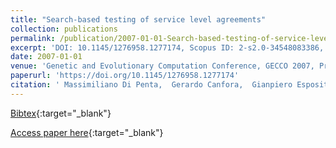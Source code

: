 ```yaml
---
title: "Search-based testing of service level agreements"
collection: publications
permalink: /publication/2007-01-01-Search-based-testing-of-service-level-agreements
excerpt: 'DOI: 10.1145/1276958.1277174, Scopus ID: 2-s2.0-34548083386, Cited by: 42'
date: 2007-01-01
venue: 'Genetic and Evolutionary Computation Conference, GECCO 2007, Proceedings, London, England, UK, July 7-11, 2007'
paperurl: 'https://doi.org/10.1145/1276958.1277174'
citation: ' Massimiliano Di Penta,  Gerardo Canfora,  Gianpiero Esposito,  Valentina Mazza,  Marcello Bruno, &quot;Search-based testing of service level agreements.&quot; Genetic and Evolutionary Computation Conference, GECCO 2007, Proceedings, London, England, UK, July 7-11, 2007, 2007.'
---
```

[Bibtex](https://dblp.org/rec/bib/conf/gecco/PentaCEMB07){:target="_blank"}

[Access paper here](https://doi.org/10.1145/1276958.1277174){:target="_blank"}
